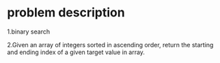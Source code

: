 # problem description

1.binary search

2.Given an array of integers sorted in ascending order,
return the starting and ending index of a given target value
in array.
